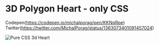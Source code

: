 # 3D Polygon Heart - only CSS

Codepen(https://codepen.io/michalporag/pen/KKNqRpe)
Twitter(https://twitter.com/MichalPorag/status/1363073401091457024)

![Pure CSS 3d Heart](heart.gif)

